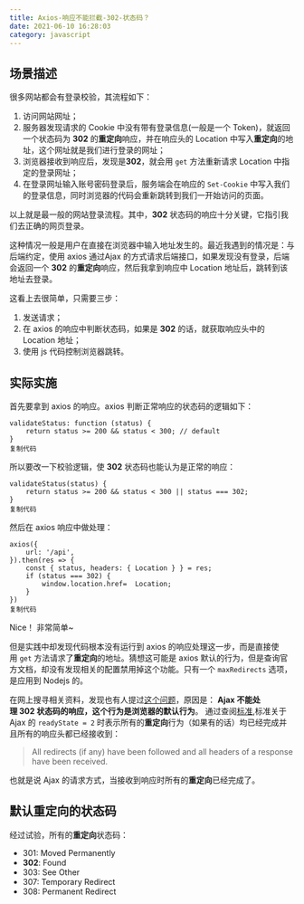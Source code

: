 ```yaml
---
title: Axios-响应不能拦截-302-状态码？
date: 2021-06-10 16:28:03
category: javascript
---
```

## 场景描述

很多网站都会有登录校验，其流程如下：

1.  访问网站网址；
2.  服务器发现请求的 Cookie 中没有带有登录信息(一般是一个 Token)，就返回一个状态码为 **302** 的**重定向**响应，并在响应头的 Location 中写入**重定向**的地址，这个网址就是我们进行登录的网址；
3.  浏览器接收到响应后，发现是**302**，就会用 `get` 方法重新请求 Location 中指定的登录网址；
4.  在登录网址输入账号密码登录后，服务端会在响应的 `Set-Cookie` 中写入我们的登录信息，同时浏览器的代码会重新跳转到我们一开始访问的页面。

以上就是最一般的网站登录流程。其中，**302** 状态码的响应十分关键，它指引我们去正确的网页登录。

这种情况一般是用户在直接在浏览器中输入地址发生的。最近我遇到的情况是：与后端约定，使用 axios 通过Ajax 的方式请求后端接口，如果发现没有登录，后端会返回一个 **302** 的**重定向**响应，然后我拿到响应中 Location 地址后，跳转到该地址去登录。

这看上去很简单，只需要三步：

1.  发送请求；
2.  在 axios 的响应中判断状态码，如果是 **302** 的话，就获取响应头中的 Location 地址；
3.  使用 js 代码控制浏览器跳转。

## 实际实施

首先要拿到 axios 的响应。axios 判断正常响应的状态码的逻辑如下：

```
validateStatus: function (status) {
    return status >= 200 && status < 300; // default
}
复制代码
```

所以要改一下校验逻辑，使 **302** 状态码也能认为是正常的响应：

```
validateStatus(status) {
    return status >= 200 && status < 300 || status === 302;
}
复制代码
```

然后在 axios 响应中做处理：

```
axios({
    url: '/api',
}).then(res => {
    const { status, headers: { Location } } = res;
    if (status === 302) {
        window.location.href=  Location;
    }
})
复制代码
```

Nice！ 非常简单~

但是实践中却发现代码根本没有运行到 axios 的响应处理这一步，而是直接使用 `get` 方法请求了**重定向**的地址。猜想这可能是 axios 默认的行为，但是查询官方文档，却没有发现相关的配置禁用掉这个功能。只有一个 `maxRedirects` 选项，是应用到 Nodejs 的。

在网上搜寻相关资料，发现也有人提过[这个问题](https://stackoverflow.com/questions/54500755/response-undefined-for-302-status-axios)，原因是： **Ajax 不能处理 **302** 状态码的响应，这个行为是浏览器的默认行为**。 通过查阅[标准](https://xhr.spec.whatwg.org/#states),标准关于 Ajax 的 `readyState = 2` 时表示所有的**重定向**行为（如果有的话）均已经完成并且所有的响应头都已经接收到：

> All redirects (if any) have been followed and all headers of a response have been received.

也就是说 Ajax 的请求方式，当接收到响应时所有的**重定向**已经完成了。

## 默认**重定向**的状态码

经过试验，所有的**重定向**状态码：

*   301: Moved Permanently
*   **302**: Found
*   303: See Other
*   307: Temporary Redirect
*   308: Permanent Redirect
